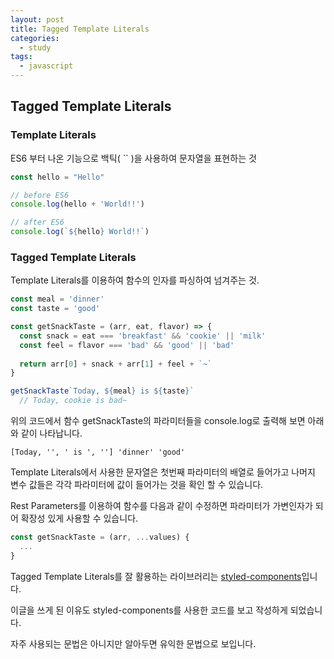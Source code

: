 ```yaml
---
layout: post
title: Tagged Template Literals
categories:
  - study
tags: 
  - javascript
---
```

## Tagged Template Literals

### Template Literals

ES6 부터 나온 기능으로 백틱( `` )을 사용하여 문자열을 표현하는 것

```javascript
const hello = "Hello"

// before ES6
console.log(hello + 'World!!')

// after ES6
console.log(`${hello} World!!`)
```



### Tagged Template Literals

Template Literals를 이용하여 함수의 인자를 파싱하여 넘겨주는 것.

```javascript
const meal = 'dinner'
const taste = 'good'

const getSnackTaste = (arr, eat, flavor) => {
  const snack = eat === 'breakfast' && 'cookie' || 'milk'
  const feel = flavor === 'bad' && 'good' || 'bad'
  
  return arr[0] + snack + arr[1] + feel + `~`
}

getSnackTaste`Today, ${meal} is ${taste}`
  // Today, cookie is bad~
```

위의 코드에서 함수 getSnackTaste의 파라미터들을 console.log로 출력해 보면 아래와 같이 나타납니다.

`[Today, '', ' is ', ''] 'dinner' 'good'`

Template Literals에서 사용한 문자열은 첫번째 파라미터의 배열로 들어가고 나머지 변수 값들은 각각 파라미터에 값이 들어가는 것을 확인 할 수 있습니다.

Rest Parameters를 이용하여 함수를 다음과 같이 수정하면 파라미터가 가변인자가 되어 확장성 있게 사용할 수 있습니다.

```javascript
const getSnackTaste = (arr, ...values) {
  ...
}
```



Tagged Template Literals를 잘 활용하는 라이브러리는 [styled-components](https://styled-components.com/)입니다.

이글을 쓰게 된 이유도 styled-components를 사용한 코드를 보고 작성하게 되었습니다.

자주 사용되는 문법은 아니지만 알아두면 유익한 문법으로 보입니다.


